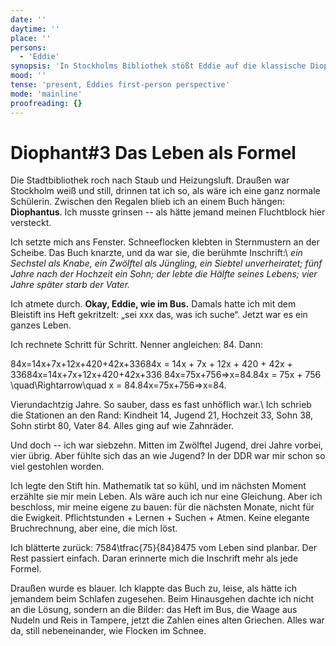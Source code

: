 ```yaml
---
date: ''
daytime: ''
place: ''
persons:
  - 'Eddie'
synopsis: 'In Stockholms Bibliothek stößt Eddie auf die klassische Diophant-Gleichung, rechnet sie wie einst im DDR-Bus durch und erkennt, wie Mathematik ihr Leben strukturiert – diesmal, um eigene Zukunftsvariablen zu setzen.'
mood: ''
tense: 'present, Eddies first-person perspective'
mode: 'mainline'
proofreading: {}
---
```


# Diophant#3 Das Leben als Formel

Die Stadtbibliothek roch nach Staub und Heizungsluft. Draußen war Stockholm weiß
und still, drinnen tat ich so, als wäre ich eine ganz normale Schülerin.
Zwischen den Regalen blieb ich an einem Buch hängen: **Diophantus**. Ich musste
grinsen -- als hätte jemand meinen Fluchtblock hier versteckt.

Ich setzte mich ans Fenster. Schneeflocken klebten in Sternmustern an der
Scheibe. Das Buch knarzte, und da war sie, die berühmte Inschrift:\ *ein
Sechstel als Knabe, ein Zwölftel als Jüngling, ein Siebtel unverheiratet; fünf
Jahre nach der Hochzeit ein Sohn; der lebte die Hälfte seines Lebens; vier Jahre
später starb der Vater.*

Ich atmete durch. **Okay, Eddie, wie im Bus.** Damals hatte ich mit dem
Bleistift ins Heft gekritzelt: „sei xxx das, was ich suche“. Jetzt war es ein
ganzes Leben.

Ich rechnete Schritt für Schritt. Nenner angleichen: 84. Dann:

84x=14x+7x+12x+420+42x+33684x = 14x + 7x + 12x + 420 + 42x +
33684x=14x+7x+12x+420+42x+336 84x=75x+756=>x=84.84x = 75x + 756
\\quad\\Rightarrow\\quad x = 84.84x=75x+756=>x=84.

Vierundachtzig Jahre. So sauber, dass es fast unhöflich war.\ Ich schrieb die
Stationen an den Rand: Kindheit 14, Jugend 21, Hochzeit 33, Sohn 38, Sohn stirbt
80, Vater 84. Alles ging auf wie Zahnräder.

Und doch -- ich war siebzehn. Mitten im Zwölftel Jugend, drei Jahre vorbei, vier
übrig. Aber fühlte sich das an wie Jugend? In der DDR war mir schon so viel
gestohlen worden.

Ich legte den Stift hin. Mathematik tat so kühl, und im nächsten Moment erzählte
sie mir mein Leben. Als wäre auch ich nur eine Gleichung. Aber ich beschloss,
mir meine eigene zu bauen: für die nächsten Monate, nicht für die Ewigkeit.
Pflichtstunden + Lernen + Suchen + Atmen. Keine elegante Bruchrechnung, aber
eine, die mich löst.

Ich blätterte zurück: 7584\\tfrac{75}{84}8475​ vom Leben sind planbar. Der Rest
passiert einfach. Daran erinnerte mich die Inschrift mehr als jede Formel.

Draußen wurde es blauer. Ich klappte das Buch zu, leise, als hätte ich jemandem
beim Schlafen zugesehen. Beim Hinausgehen dachte ich nicht an die Lösung,
sondern an die Bilder: das Heft im Bus, die Waage aus Nudeln und Reis in
Tampere, jetzt die Zahlen eines alten Griechen. Alles war da, still
nebeneinander, wie Flocken im Schnee.
